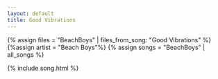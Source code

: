 ```yaml
---
layout: default
title: Good Vibrations
---
```


{% assign files = "BeachBoys" | files_from_song: "Good Vibrations" %}
{%assign artist = "Beach Boys"%}
{% assign songs = "BeachBoys" | all_songs %}

 
{% include song.html %}
